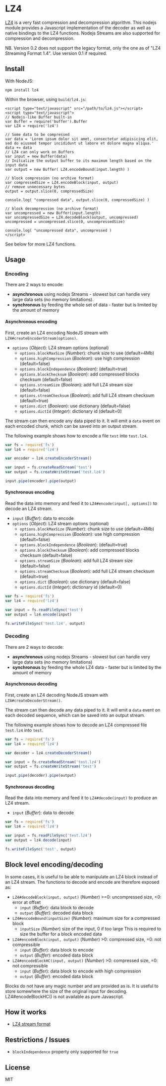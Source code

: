 # LZ4

[LZ4](http://fastcompression.blogspot.fr/) is a very fast compression and decompression algorithm. This nodejs module provides a Javascript implementation of the decoder as well as native bindings to the LZ4 functions. Nodejs Streams are also supported for compression and decompression.

NB.
Version 0.2 does not support the legacy format, only the one as of "LZ4 Streaming Format 1.4". Use version 0.1 if required.


## Install

With NodeJS:

	npm install lz4

Within the browser, using `build/lz4.js`:

	<script type="text/javascript" src="/path/to/lz4.js"></script>
	<script type="text/javascript">
	// Nodejs-like Buffer built-in
	var Buffer = require('buffer').Buffer
	var LZ4 = require('lz4')

	// Some data to be compressed
	var data = 'Lorem ipsum dolor sit amet, consectetur adipisicing elit, sed do eiusmod tempor incididunt ut labore et dolore magna aliqua.'
	data += data
	// LZ4 can only work on Buffers
	var input = new Buffer(data)
	// Initialize the output buffer to its maximum length based on the input data
	var output = new Buffer( LZ4.encodeBound(input.length) )

	// block compression (no archive format)
	var compressedSize = LZ4.encodeBlock(input, output)
	// remove unnecessary bytes
	output = output.slice(0, compressedSize)

	console.log( "compressed data", output.slice(0, compressedSize) )

	// block decompression (no archive format)
	var uncompressed = new Buffer(input.length)
	var uncompressedSize = LZ4.decodeBlock(output, uncompressed)
	uncompressed = uncompressed.slice(0, uncompressedSize)

	console.log( "uncompressed data", uncompressed )
	</script>

See below for more LZ4 functions.


## Usage

### Encoding

There are 2 ways to encode:

* __asynchronous__ using nodejs Streams - slowest but can handle very large data sets (no memory limitations).
* __synchronous__ by feeding the whole set of data - faster but is limited by the amount of memory


#### Asynchronous encoding

First, create an LZ4 encoding NodeJS stream with `LZ4#createEncoderStream(options)`.

* `options` (_Object_): LZ4 stream options (optional)
	* `options.blockMaxSize` (_Number_): chunk size to use (default=4Mb)
	* `options.highCompression` (_Boolean_): use high compression (default=false)
	* `options.blockIndependence` (_Boolean_): (default=true)
	* `options.blockChecksum` (_Boolean_): add compressed blocks checksum (default=false)
	* `options.streamSize` (_Boolean_): add full LZ4 stream size (default=false)
	* `options.streamChecksum` (_Boolean_): add full LZ4 stream checksum (default=true)
	* `options.dict` (_Boolean_): use dictionary (default=false)
	* `options.dictId` (_Integer_): dictionary id (default=0)


The stream can then encode any data piped to it. It will emit a `data` event on each encoded chunk, which can be saved into an output stream.

The following example shows how to encode a file `test` into `test.lz4`.


```javascript
var fs = require('fs')
var lz4 = require('lz4')

var encoder = lz4.createEncoderStream()

var input = fs.createReadStream('test')
var output = fs.createWriteStream('test.lz4')

input.pipe(encoder).pipe(output)

```

#### Synchronous encoding

Read the data into memory and feed it to `LZ4#encode(input[, options])` to decode an LZ4 stream.

* `input` (_Buffer_): data to encode
* `options` (_Object_): LZ4 stream options (optional)
	* `options.blockMaxSize` (_Number_): chunk size to use (default=4Mb)
	* `options.highCompression` (_Boolean_): use high compression (default=false)
	* `options.blockIndependence` (_Boolean_): (default=true)
	* `options.blockChecksum` (_Boolean_): add compressed blocks checksum (default=false)
	* `options.streamSize` (_Boolean_): add full LZ4 stream size (default=false)
	* `options.streamChecksum` (_Boolean_): add full LZ4 stream checksum (default=true)
	* `options.dict` (_Boolean_): use dictionary (default=false)
	* `options.dictId` (_Integer_): dictionary id (default=0)


```javascript
var fs = require('fs')
var lz4 = require('lz4')

var input = fs.readFileSync('test')
var output = lz4.encode(input)

fs.writeFileSync('test.lz4', output)

```


### Decoding

There are 2 ways to decode:

* __asynchronous__ using nodejs Streams - slowest but can handle very large data sets (no memory limitations)
* __synchronous__ by feeding the whole LZ4 data - faster but is limited by the amount of memory


#### Asynchronous decoding

First, create an LZ4 decoding NodeJS stream with `LZ4#createDecoderStream()`.


The stream can then decode any data piped to it. It will emit a `data` event on each decoded sequence, which can be saved into an output stream.

The following example shows how to decode an LZ4 compressed file `test.lz4` into `test`.


```javascript
var fs = require('fs')
var lz4 = require('lz4')

var decoder = lz4.createDecoderStream()

var input = fs.createReadStream('test.lz4')
var output = fs.createWriteStream('test')

input.pipe(decoder).pipe(output)

```

#### Synchronous decoding

Read the data into memory and feed it to `LZ4#decode(input)` to produce an LZ4 stream.

* `input` (_Buffer_): data to decode


```javascript
var fs = require('fs')
var lz4 = require('lz4')

var input = fs.readFileSync('test.lz4')
var output = lz4.decode(input)

fs.writeFileSync('test', output)

```

## Block level encoding/decoding

In some cases, it is useful to be able to manipulate an LZ4 block instead of an LZ4 stream. The functions to decode and encode are therefore exposed as:

* `LZ4#decodeBlock(input, output)` (_Number_) >=0: uncompressed size, <0: error at offset
	* `input` (_Buffer_): data block to decode
	* `output` (_Buffer_): decoded data block
* `LZ4#encodeBound(inputSize)` (_Number_): maximum size for a compressed block
	* `inputSize` (_Number_) size of the input, 0 if too large
	This is required to size the buffer for a block encoded data
* `LZ4#encodeBlock(input, output)` (_Number_) >0: compressed size, =0: not compressible
	* `input` (_Buffer_): data block to encode
	* `output` (_Buffer_): encoded data block
* `LZ4#encodeBlockHC(input, output)` (_Number_) >0: compressed size, =0: not compressible
	* `input` (_Buffer_): data block to encode with high compression
	* `output` (_Buffer_): encoded data block


Blocks do not have any magic number and are provided as is. It is useful to store somewhere the size of the original input for decoding.
LZ4#encodeBlockHC() is not available as pure Javascript.


## How it works

* [LZ4 stream format](http://fastcompression.blogspot.fr/2011/05/lz4-explained.html)

## Restrictions / Issues

* `blockIndependence` property only supported for `true`


## License

MIT
